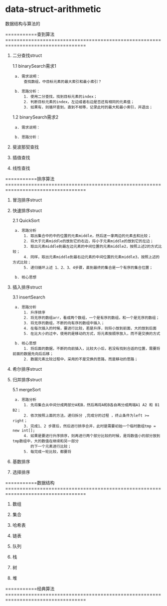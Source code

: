 # data-struct-arithmetic
数据结构与算法的

===========查到算法==================================================================================

1. 二分查找struct

    1.1 binarySearch需求1
   
        a. 需求说明：
            查找数组，中目标元素的最大索引和最小索引？
      
        b. 思路分析：
            1. 使用二分查找，找到目标元素的index；
            2. 判断目标元素的index，左边或者右边是否还有相同的元素值；
            3. 如果有，则循环查到，直到不相等，记录此时的最大和最小索引，并退出；
           
    1.2 binarySearch需求2 
        
        a. 需求说明：
            
        b. 思路分析：
        
2. 斐波那契查找

3. 插值查找

4. 线性查找

===========排序算法==================================================================================

1. 冒泡排序struct
 
2. 快速排序struct 

    2.1 QuickSort
        
        a. 思路分析
            1. 取出集合中的中的位置的元素middle，然后逐一拿两边的元素去和比较；
            2. 将大于元素middle的放到它的右边，将小于元素middle的放到它的左边；
            3. 取出元素middle到最左边元素的中间位置的元素middle2，按照上述2的方式比较；
            4. 同样，取出元素middle到最右边元素的中间位置的元素middle3，按照上述的方式比较；
            5. 递归循环上述 1、2、3、4步骤，直到最终的集合是一个有序的集合位置；
            
        b. 核心思想
      
3. 插入排序struct

    3.1 insertSearch

        a. 思路分析
            1. 升序排序
            2. 将无序的数组arr，看成两个数组，一个是有序的数组，和一个是无序的数组；
            3. 将无序的数组，不断的向有序的数组中插入；
            4. 在每次插入的时候，要进行比较，若是升序，则将小放到前面，大的放到后面
            5. 在比大小的过中，使用的是移动的方式，将元素按顺序放入，而不是交换的方式

        b. 核心思想
            1. 将后面的数据，不断的向前插入，比较大小后，若没有找到合适的位置，需要将前面的数据先向后后移；
            2. 数据元素比较过程中，采用的不是交换的思路，而是移动的思路；

4. 希尔排序struct

5. 归并排序struct

    5.1 mergeSort
        
        a. 思路分析
            1. 先将集合从中间分成两部分A和B，然后再将A和B各自再分成两端A1 A2 和 B1 B2；
            2. 依次按照上面的方法，递归拆分 ,完成分的过程 ，终止条件为left >= right；
            3. 完成1、2 步骤后，然后进行排序合并，此时是需要初始一个临时数组tmp = new int[];
            4. 如果是要进行升序排序，则再进行两个部分比较的时候，是将数值小的部分放到tmp数组中，大的数值在继续和另一部分
               的下一个元素进行比较；
            5. 每完成一轮比较，都要将

6. 基数排序

7. 选择排序


          

===========数据结构==================================================================================

1. 数组

2. 集合

3. 哈希表

4. 链表

5. 队列

6. 栈

7. 树

8. 堆

===========经典算法==================================================================================

        
            
            
       

